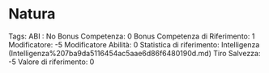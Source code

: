 # Natura

Tags: ABI
: No
Bonus Competenza: 0
Bonus Competenza di Riferimento: 1
Modificatore: -5
Modificatore  Abilità: 0
Statistica di riferimento: Intelligenza (Intelligenza%207ba9da5116454ac5aae6d86f6480190d.md)
Tiro Salvezza: -5
Valore di riferimento: 0